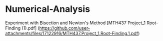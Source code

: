 # Numerical-Analysis
Experiment with Bisection and Newton's Method
[MTH437 Project_1 Root-Finding (1).pdf]
(https://github.com/user-attachments/files/17122916/MTH437.Project_1.Root-Finding.1.pdf)
